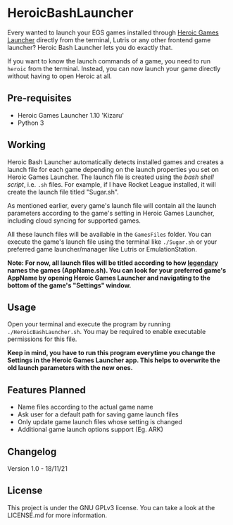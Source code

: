 # HeroicBashLauncher

Every wanted to launch your EGS games installed through [Heroic Games Launcher](https://github.com/Heroic-Games-Launcher/HeroicGamesLauncher) directly from the terminal, Lutris or any other frontend game launcher?
Heroic Bash Launcher lets you do exactly that. 

If you want to know the launch commands of a game, you need to run `heroic` from the terminal. Instead, you can now launch your game directly without having to open Heroic at all.


## Pre-requisites
- Heroic Games Launcher 1.10 'Kizaru'
- Python 3


## Working

Heroic Bash Launcher automatically detects installed games and creates a launch file for each game depending on the launch properties you set on Heroic Games Launcher. The launch file is created using the *bash shell script*, i.e. `.sh` files. For example, if I have Rocket League installed, it will create the launch file titled "Sugar.sh".

As mentioned earlier, every game's launch file will contain all the launch parameters according to the game's setting in Heroic Games Launcher, including cloud syncing for supported games.

All these launch files will be available in the `GamesFiles` folder. You can execute the game's launch file using the terminal like `./Sugar.sh` or your preferred game launcher/manager like Lutris or EmulationStation.

**Note: For now, all launch files will be titled according to how [legendary](https://github.com/derrod/legendary) names the games (AppName.sh). You can look for your preferred game's AppName by opening Heroic Games Launcher and navigating to the bottom of the game's "Settings" window.**


## Usage

Open your terminal and execute the program by running `./HeroicBashLauncher.sh`. You may be required to enable executable permissions for this file.

**Keep in mind, you have to run this program everytime you change the Settings in the Heroic Games Launcher app. This helps to overwrite the old launch parameters with the new ones.**


## Features Planned

- Name files according to the actual game name
- Ask user for a default path for saving game launch files
- Only update game launch files whose setting is changed
- Additional game launch options support (Eg. ARK)

## Changelog

Version 1.0 - 18/11/21


## License
This project is under the GNU GPLv3 license. You can take a look at the LICENSE.md for more information.
